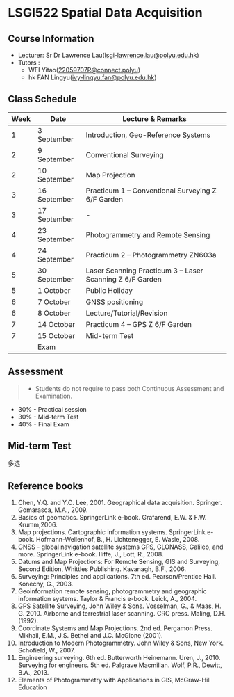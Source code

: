 # LSGI522 Spatial Data Acquisition

## Course Information
- Lecturer: Sr Dr Lawrence Lau(lsgi-lawrence.lau@polyu.edu.hk)
- Tutors : 
  - WEI Yitao(22059707R@connect.polyu)
  - hk FAN Lingyu(ivy-lingyu.fan@polyu.edu.hk)

## Class Schedule 

| Week | Date | Lecture & Remarks |
| -- | -- | -- |
| 1 | 3 September  | Introduction, Geo-Reference Systems  |
| 2 | 9 September  | Conventional Surveying  |
| 2 | 10 September | Map Projection  |
| 3 | 16 September | Practicum 1 – Conventional Surveying  Z 6/F Garden |
| 3 | 17 September | -  |
| 4 | 23 September | Photogrammetry and Remote Sensing  |
| 4 | 24 September | Practicum 2 – Photogrammetry  ZN603a   |
| 5 | 30 September | Laser Scanning Practicum 3 – Laser Scanning  Z 6/F Garden  |
| 5 | 1 October    | Public Holiday  |
| 6 | 7 October    | GNSS positioning  |
| 6 | 8 October    | Lecture/Tutorial/Revision  |
| 7 | 14 October   | Practicum 4 – GPS  Z 6/F Garden |
| 7 | 15 October   | Mid-term Test  |
|   | Exam         |                |

## Assessment 
> - Students do not require to pass both Continuous Assessment and Examination. 

- 30% - Practical session 
- 30% - Mid-term Test 
- 40% - Final Exam  

## Mid-term Test
多选

## Reference books

1. Chen, Y.Q. and Y.C. Lee, 2001. Geographical data acquisition. Springer. Gomarasca, M.A., 2009. 
2. Basics of geomatics. SpringerLink e-book. Grafarend, E.W. & F.W. Krumm,2006. 
3. Map projections. Cartographic information systems. SpringerLink e-book. Hofmann-Wellenhof, B., H. Lichtenegger, E. Wasle, 2008. 
4. GNSS - global navigation satellite systems GPS, GLONASS, Galileo, and more. SpringerLink e-book. IIiffe, J., Lott, R., 2008. 
5. Datums and Map Projections: For Remote Sensing, GIS and Surveying, Second Edition, Whittles Publishing. Kavanagh, B.F., 2006. 
6. Surveying: Principles and applications. 7th ed. Pearson/Prentice Hall. Konecny, G., 2003. 
7. Geoinformation remote sensing, photogrammetry and geographic information systems. Taylor & Francis e-book. Leick, A., 2004. 
8. GPS Satellite Surveying, John Wiley & Sons. Vosselman, G., & Maas, H. G. 2010. Airborne and terrestrial laser scanning. CRC press. Maling, D.H. (1992). 
9. Coordinate Systems and Map Projections. 2nd ed. Pergamon Press. Mikhail, E.M., J.S. Bethel and J.C. McGlone (2001). 
10. Introduction to Modern Photogrammetry. John Wiley & Sons, New York. Schofield, W., 2007. 
11. Engineering surveying. 6th ed. Butterworth Heinemann. Uren, J., 2010. Surveying for engineers. 5th ed. Palgrave Macmillan. Wolf, P.R., Dewitt, B.A., 2013. 
12. Elements of Photogrammetry with Applications in GIS, McGraw-Hill Education 